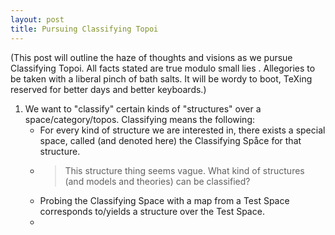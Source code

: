 ```yaml
---
layout: post
title: Pursuing Classifying Topoi
--- 
```


<script type="text/javascript" src="https://cdn.mathjax.org/mathjax/latest/MathJax.js?config=TeX-AMS-MML_HTMLorMML"></script>

(This post will outline the haze of thoughts and visions as we pursue Classifying Topoi. All facts stated are true modulo small lies . Allegories to be taken with a liberal pinch of bath salts. It will be wordy to boot, TeXing reserved for better days and better keyboards.)

1. We want to "classify" certain kinds of "structures" over a space/category/topos. Classifying means the following:
    + For every kind of structure we are interested in, there exists a special space, called (and denoted here) the Classifying Spåce for that structure.
    + > This structure thing seems vague. What kind of structures (and models and theories) can be classified?
    + Probing the Classifying Space with a map from a Test Space corresponds to/yields a structure over the Test Space. 
    + 
